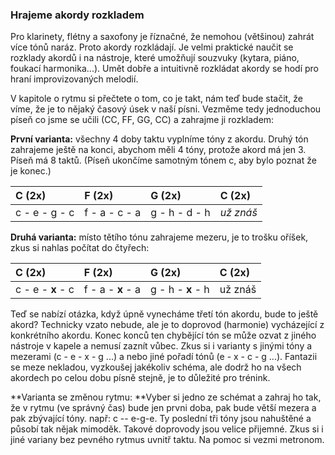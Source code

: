 ### Hrajeme akordy rozkladem

Pro klarinety, flétny a saxofony je říznačné, že nemohou \(většinou\) zahrát více tónů naráz. Proto akordy rozkládají. Je velmi praktické naučit se rozklady akordů i na nástroje, které umožňují souzvuky \(kytara, piáno, foukací harmonika...\). Umět dobře a intuitivně rozkládat akordy se hodí pro hraní improvizovaných melodií.

V kapitole o rytmu si přečtete o tom, co je takt, nám teď bude stačit, že víme, že je to nějaký časový úsek v naší písni. Vezměme tedy jednoduchou píseň co jsme se učili \(CC, FF, GG, CC\) a zahrajme ji rozkladem:

**První varianta:** všechny 4 doby taktu vyplníme tóny z akordu. Druhý tón zahrajeme ještě na konci, abychom měli 4 tóny, protože akord má jen 3. Píseň má 8 taktů. (Píseň ukončíme samotným tónem c, aby bylo poznat že je konec.)

| C \(2x\) | F \(2x\) | G \(2x\) | C \(2x\) |
| :--- | :--- | :--- | :--- |
| c - e - g - c | f - a - c - a | g - h - d - h | *už znáš*

**Druhá varianta:** místo tětího tónu zahrajeme mezeru, je to trošku oříšek, zkus si nahlas počítat do čtyřech:

| C \(2x\) | F \(2x\) | G \(2x\) | C \(2x\) |
| :--- | :--- | :--- | :--- |
| c - e - **x** - c | f - a - **x** - a | g - h - **x** - h | už znáš |

Teď se nabízí otázka, když úpně vynecháme třetí tón akordu, bude to ještě akord? Technicky vzato nebude, ale je to doprovod \(harmonie\) vycházející z konkrétního akordu. Konec konců ten chybějící tón se může ozvat z jiného nástroje v kapele a nemusí zaznít vůbec. Zkus si i varianty s jinými tóny a mezerami \(c - e - x - g ...\) a nebo jiné pořadí tónů \(e - x - c - g ...\). Fantazii se meze nekladou, vyzkoušej jakékoliv schéma, ale dodrž ho na všech akordech po celou dobu písně stejně, je to důležité pro trénink.

**Varianta se změnou rytmu: **Vyber si jedno ze schémat a zahraj ho tak, že v rytmu \(ve správný čas\) bude jen prvni doba, pak bude větší mezera a pak zbývající tóny. např: c -- e-g-e. Ty poslední tři tóny jsou nahuštěné a působí tak nějak mimoděk. Takové doprovody jsou velice přijemné. Zkus si i jiné variany bez pevného rytmus uvnitř taktu. Na pomoc si vezmi metronom.

